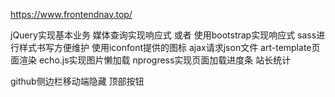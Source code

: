 https://www.frontendnav.top/

jQuery实现基本业务
媒体查询实现响应式 或者 使用bootstrap实现响应式
sass进行样式书写方便维护
使用iconfont提供的图标
ajax请求json文件
art-template页面渲染
echo.js实现图片懒加载
nprogress实现页面加载进度条
站长统计

github侧边栏移动端隐藏
顶部按钮



